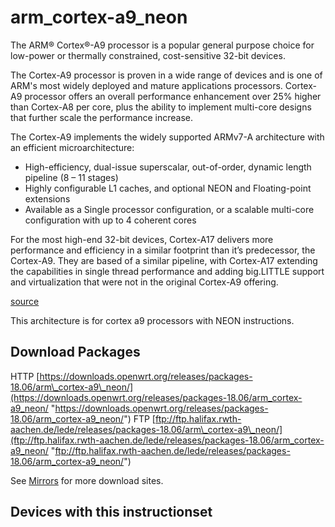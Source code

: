# arm\_cortex-a9\_neon

The ARM® Cortex®-A9 processor is a popular general purpose choice for low-power or thermally constrained, cost-sensitive 32-bit devices.

The Cortex-A9 processor is proven in a wide range of devices and is one of ARM's most widely deployed and mature applications processors. Cortex-A9 processor offers an overall performance enhancement over 25% higher than Cortex-A8 per core, plus the ability to implement multi-core designs that further scale the performance increase.

The Cortex-A9 implements the widely supported ARMv7-A architecture with an efficient microarchitecture:

- High-efficiency, dual-issue superscalar, out-of-order, dynamic length pipeline (8 – 11 stages)
- Highly configurable L1 caches, and optional NEON and Floating-point extensions
- Available as a Single processor configuration, or a scalable multi-core configuration with up to 4 coherent cores

For the most high-end 32-bit devices, Cortex-A17 delivers more performance and efficiency in a similar footprint than it’s predecessor, the Cortex-A9. They are based of a similar pipeline, with Cortex-A17 extending the capabilities in single thread performance and adding big.LITTLE support and virtualization that were not in the original Cortex-A9 offering.

[source](http://www.arm.com/products/processors/cortex-a/cortex-a9.php "http://www.arm.com/products/processors/cortex-a/cortex-a9.php")

This architecture is for cortex a9 processors with NEON instructions.

## Download Packages

HTTP [https://downloads.openwrt.org/releases/packages-18.06/arm\_cortex-a9\_neon/](https://downloads.openwrt.org/releases/packages-18.06/arm_cortex-a9_neon/ "https://downloads.openwrt.org/releases/packages-18.06/arm_cortex-a9_neon/") FTP [ftp://ftp.halifax.rwth-aachen.de/lede/releases/packages-18.06/arm\_cortex-a9\_neon/](ftp://ftp.halifax.rwth-aachen.de/lede/releases/packages-18.06/arm_cortex-a9_neon/ "ftp://ftp.halifax.rwth-aachen.de/lede/releases/packages-18.06/arm_cortex-a9_neon/")

See [Mirrors](/downloads#mirrors "downloads") for more download sites.

## Devices with this instructionset

